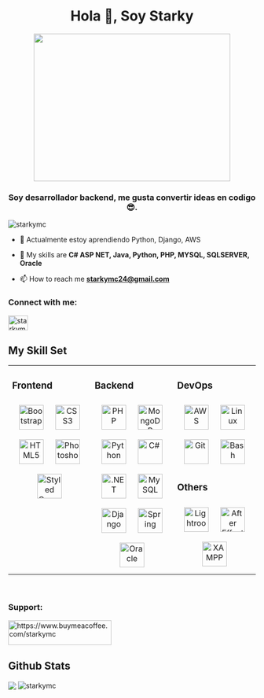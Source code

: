 <h1 align="center">Hola 👋, Soy Starky</h1>

<div align="center">
<img aling="center" width="400" height="300" src="https://silabuzb1medina.s3.us-east-1.amazonaws.com/starky.jpg?response-content-disposition=inline&X-Amz-Security-Token=IQoJb3JpZ2luX2VjEKr%2F%2F%2F%2F%2F%2F%2F%2F%2F%2FwEaCXVzLWVhc3QtMSJGMEQCIC46nUXT2uoENJKQ3LO6qbQF%2FGQTpCVF9ibREMNFCApZAiBAAyWMNuLbuzKSpWzZwwcwYukrQrAV2qM6PlapMm76bSrxAgjy%2F%2F%2F%2F%2F%2F%2F%2F%2F%2F8BEAAaDDczNjE4NzY3NTcyMyIMXIU0Jyx12dMHMUb3KsUCnsKYNuJsOONi%2Bh3RDPr4xpvMGC9vOCDsG3qRC4tC5kjq4sqOicJR70n%2BOtcf8Nka5GLq9Swuq0yJVoVcXZYOMgBBLSmCtmQZV27VZfSYgt0f5b%2BjfWFHqHSzn6oib31pd4JpsDzRMmzu%2BxUB2LzgZAl9AQ3SW6kx1L35PoP338IYselJFIqFEdAT6lPHLMtczjz4daFYciOx2MqT8K%2FeMfP9YZ2PXiMu9J9Vxf6pms%2FC5FDgpXvzvAWxbIFce3x2TuGiF0X3eBe17RF4F2O%2FqTnf5GX5AAcLcsUwKRvszjf3RlX5ZziejP0rGZ3uqT5mgXGnctT7QZz3dgNLK8aLUeTifRhA5bmuFjzKsmhYMaIYuzj7i4njiVlfV5wDmvtkoXUgT212dfHowgDWhTVjplnqVIKu3mrcoLxgm7z%2BslD13SYPZjCJ3NadBjq0App0lex%2Bifn0avYpE5K7aCcyYwfaIVNuvKio4tRjAUXVnXaIN3h61oDHK1JJ4IvJ%2BiEXeBWH0hfzzGvPbkzzDCxsDJHmSO0Hk%2FYclEpq4LZXVpZosLeZa3yjyHERyBg848ichMfSmaaqVMAIyahtIOr6wTxE2gCpZr%2FzNJb2OpGNhuPU4NrgJIJLgvicWUTPxRimN6j8AWk4tIJUgaBOU0CQf3S07c0BG97GL%2FXYpran1FQc3s3om7hE5em%2FC2unbCHmge8mH0FcMHgzikFMuk%2B4yZFex7vrOijgLvKuXTjZDduLDxQ%2FKnwcDjHQJsUt%2FV%2BkTtt7xn7YcXKhrvOqYZ%2BzJP6qYj43fIc0ukw%2BG6F1MIc7Fkpx4Qe2GIx%2BRC9fFh%2FagMGqY9Xin8I2RgOcN9pW1BJc&X-Amz-Algorithm=AWS4-HMAC-SHA256&X-Amz-Date=20230104T193246Z&X-Amz-SignedHeaders=host&X-Amz-Expires=300&X-Amz-Credential=ASIA2W2BUORF44KFT7MX%2F20230104%2Fus-east-1%2Fs3%2Faws4_request&X-Amz-Signature=a5e27f244666be6a834843ed00b66f6f76ab122e3cf43df93f2e283b44da3a5c" />
</div>

<h3 align="center">Soy desarrollador backend, me gusta convertir ideas en codigo 😎.</h3>

<p align="left"> <img src="https://komarev.com/ghpvc/?username=starkymc&label=Profile%20views&color=0e75b6&style=flat" alt="starkymc" /> </p>

- 🌱 Actualmente estoy aprendiendo Python, Django, AWS

- 💬 My skills are  **C# ASP NET, Java, Python, PHP, MYSQL, SQLSERVER, Oracle**

- 📫 How to reach me **starkymc24@gmail.com**

<h3 align="left">Connect with me:</h3>
<p align="left">
<a href="https://linkedin.com/in/starkymc" target="blank"><img align="center" src="https://raw.githubusercontent.com/rahuldkjain/github-profile-readme-generator/master/src/images/icons/Social/linked-in-alt.svg" alt="starkymc" height="30" width="40" /></a>
</p>



## My Skill Set  
<table><tr><td valign="top" width="33%">



### Frontend  
<div align="center">  
<a href="https://getbootstrap.com/docs/3.4/javascript/" target="_blank"><img style="margin: 10px" src="https://profilinator.rishav.dev/skills-assets/bootstrap-plain.svg" alt="Bootstrap" height="50" /></a>  
<a href="https://www.w3schools.com/css/" target="_blank"><img style="margin: 10px" src="https://profilinator.rishav.dev/skills-assets/css3-original-wordmark.svg" alt="CSS3" height="50" /></a>  
<a href="https://en.wikipedia.org/wiki/HTML5" target="_blank"><img style="margin: 10px" src="https://profilinator.rishav.dev/skills-assets/html5-original-wordmark.svg" alt="HTML5" height="50" /></a>  
<a href="https://www.adobe.com/in/products/photoshop.html" target="_blank"><img style="margin: 10px" src="https://profilinator.rishav.dev/skills-assets/photoshop-plain.svg" alt="Photoshop" height="50" /></a>  
<a href="https://styled-components.com/" target="_blank"><img style="margin: 10px" src="https://profilinator.rishav.dev/skills-assets/styled-components.png" alt="Styled Components" height="50" /></a>  
</div>

</td><td valign="top" width="33%">



### Backend  
<div align="center">  
<a href="https://www.php.net/" target="_blank"><img style="margin: 10px" src="https://profilinator.rishav.dev/skills-assets/php-original.svg" alt="PHP" height="50" /></a>  
<a href="https://www.mongodb.com/" target="_blank"><img style="margin: 10px" src="https://profilinator.rishav.dev/skills-assets/mongodb-original-wordmark.svg" alt="MongoDB" height="50" /></a>  
<a href="https://www.python.org/" target="_blank"><img style="margin: 10px" src="https://profilinator.rishav.dev/skills-assets/python-original.svg" alt="Python" height="50" /></a>  
<a href="https://docs.microsoft.com/en-us/dotnet/csharp/" target="_blank"><img style="margin: 10px" src="https://profilinator.rishav.dev/skills-assets/csharp-original.svg" alt="C#" height="50" /></a>  
<a href="https://dotnet.microsoft.com/download/dotnet-framework" target="_blank"><img style="margin: 10px" src="https://profilinator.rishav.dev/skills-assets/dot-net-original-wordmark.svg" alt=".NET" height="50" /></a>  
<a href="https://www.mysql.com/" target="_blank"><img style="margin: 10px" src="https://profilinator.rishav.dev/skills-assets/mysql-original-wordmark.svg" alt="MySQL" height="50" /></a>  
<a href="https://www.djangoproject.com/" target="_blank"><img style="margin: 10px" src="https://profilinator.rishav.dev/skills-assets/django-original.svg" alt="Django" height="50" /></a>  
<a href="https://docs.spring.io/spring-framework/docs/3.0.x/reference/expressions.html#:~:text=The%20Spring%20Expression%20Language%20(SpEL,and%20basic%20string%20templating%20functionality." target="_blank"><img style="margin: 10px" src="https://profilinator.rishav.dev/skills-assets/springio-icon.svg" alt="Spring" height="50" /></a>  
<a href="https://www.oracle.com/in/index.html" target="_blank"><img style="margin: 10px" src="https://profilinator.rishav.dev/skills-assets/oracle-original.svg" alt="Oracle" height="50" /></a>  
</div>

</td><td valign="top" width="33%">



### DevOps  
<div align="center">  
<a href="https://aws.amazon.com/" target="_blank"><img style="margin: 10px" src="https://profilinator.rishav.dev/skills-assets/amazonwebservices-original-wordmark.svg" alt="AWS" height="50" /></a>  
<a href="https://www.linux.org/" target="_blank"><img style="margin: 10px" src="https://profilinator.rishav.dev/skills-assets/linux-original.svg" alt="Linux" height="50" /></a>  
<a href="https://github.com/" target="_blank"><img style="margin: 10px" src="https://profilinator.rishav.dev/skills-assets/git-scm-icon.svg" alt="Git" height="50" /></a>  
<a href="https://www.gnu.org/software/bash/" target="_blank"><img style="margin: 10px" src="https://profilinator.rishav.dev/skills-assets/gnu_bash-icon.svg" alt="Bash" height="50" /></a>  
</div>  



### Others  
<div align="center">  
<a href="https://www.adobe.com/products/photoshop-lightroom.html" target="_blank"><img style="margin: 10px" src="https://profilinator.rishav.dev/skills-assets/lightroom.png" alt="Lightroom" height="50" /></a>  
<a href="https://www.adobe.com/in/products/aftereffects.html" target="_blank"><img style="margin: 10px" src="https://profilinator.rishav.dev/skills-assets/aftereffects.png" alt="After Effects" height="50" /></a>  
<a href="https://www.apachefriends.org/" target="_blank"><img style="margin: 10px" src="https://profilinator.rishav.dev/skills-assets/xampp.png" alt="XAMPP" height="50" /></a>  
</div>

</td></tr></table>  

<br/>  















<h3 align="left">Support:</h3>
<p><a href="https://www.buymeacoffee.com/starkymc"> <img align="left" src="https://cdn.buymeacoffee.com/buttons/v2/default-yellow.png" height="50" width="210" alt="https://www.buymeacoffee.com/starkymc" /></a></p><br><br>
<br>

## Github Stats  
<div>
<p>
<img src="https://github-readme-stats.vercel.app/api?username=starkymc&show_icons=true&count_private=true&hide_border=true" align="center" />  
<img align="center" src="https://github-readme-stats.vercel.app/api/top-langs?username=starkymc&show_icons=true&locale=en&layout=compact" alt="starkymc" />
</p>

 </div>



